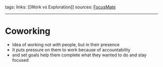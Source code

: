 tags: 
links: [[Work vs Exploration]]
sources: [FocusMate](https://www.focusmate.com/)

---
# Coworking
+ Idea of working not *with* people, but in their presence 
+ It puts pressure on them to work because of accountability
+ and set goals help them complete what they wanted to do and stay focused

